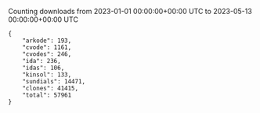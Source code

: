 
Counting downloads from 2023-01-01 00:00:00+00:00 UTC to 2023-05-13 00:00:00+00:00 UTC

```
{
    "arkode": 193,
    "cvode": 1161,
    "cvodes": 246,
    "ida": 236,
    "idas": 106,
    "kinsol": 133,
    "sundials": 14471,
    "clones": 41415,
    "total": 57961
}
```
